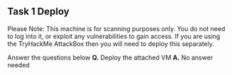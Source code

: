 Task 1  Deploy
-----------------------------------------------------------------------------------------------------------------------------------------------------------------------
Please Note: This machine is for scanning purposes only. You do not need to log into it, or exploit any vulnerabilities to gain access.
If you are using the TryHackMe AttackBox then you will need to deploy this separately.

Answer the questions below
**Q.** Deploy the attached VM
**A.** No answer needed 
